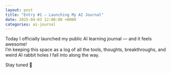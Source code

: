 ```yaml
---
layout: post
title: "Entry #1 – Launching My AI Journal"
date: 2025-04-03 12:00:00 +0000
categories: ai-journal
---
```


Today I officially launched my public AI learning journal — and it feels awesome!  
I’m keeping this space as a log of all the tools, thoughts, breakthroughs, and weird AI rabbit holes I fall into along the way.

Stay tuned 🚀
